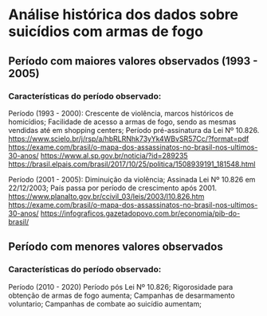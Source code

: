 # Análise histórica dos dados sobre suicídios com armas de fogo

## Período com maiores valores observados (1993 - 2005)

### Características do período observado:
Período (1993 - 2000):
Crescente de violência, marcos históricos de homicídios;
Facilidade de acesso a armas de fogo, sendo as mesmas vendidas até em shopping centers;
Período pré-assinatura da Lei Nº 10.826.
https://www.scielo.br/j/rsp/a/hbRLRNhk73yYk4WBvSR57Cc/?format=pdf
https://exame.com/brasil/o-mapa-dos-assassinatos-no-brasil-nos-ultimos-30-anos/
https://www.al.sp.gov.br/noticia/?id=289235
https://brasil.elpais.com/brasil/2017/10/25/politica/1508939191_181548.html

Período (2001 - 2005):
Diminuição da violência;
Assinada Lei Nº 10.826 em 22/12/2003;
País passa por período de crescimento após 2001.
https://www.planalto.gov.br/ccivil_03/leis/2003/l10.826.htm
https://exame.com/brasil/o-mapa-dos-assassinatos-no-brasil-nos-ultimos-30-anos/
https://infograficos.gazetadopovo.com.br/economia/pib-do-brasil/


## Período com menores valores observados
### Características do período observado:
Período (2010 - 2020)
Período pós Lei Nº 10.826;
Rigorosidade para obtenção de armas de fogo aumenta;
Campanhas de desarmamento voluntario;
Campanhas de combate ao suicídio aumentam;
